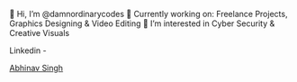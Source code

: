 👋 Hi, I’m @damnordinarycodes
👀 Currently working on: Freelance Projects, Graphics Designing & Video Editing
🌱 I’m interested in Cyber Security & Creative Visuals

Linkedin - <div class="badge-base LI-profile-badge" data-locale="en_US" data-size="medium" data-theme="dark" data-type="HORIZONTAL" data-vanity="abhinav-singh-a24940280" data-version="v1"><a class="badge-base__link LI-simple-link" href="https://in.linkedin.com/in/abhinav-singh-a24940280?trk=profile-badge">Abhinav Singh</a></div>
              
<!---
damnordinarycodes/damnordinarycodes is a ✨ special ✨ repository because its `README.md` (this file) appears on your GitHub profile.
You can click the Preview link to take a look at your changes.
--->
